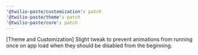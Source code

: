 ```yaml
---
'@twilio-paste/customization': patch
'@twilio-paste/theme': patch
'@twilio-paste/core': patch
---
```


[Theme and Customization] Slight tweak to prevent animations from running once on app load when they should be disabled from the beginning.
